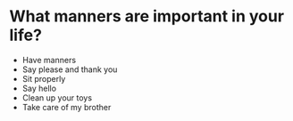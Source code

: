 # What manners are important in your life?

- Have manners
- Say please and thank you
- Sit properly
- Say hello
- Clean up your toys
- Take care of my brother